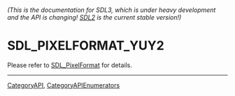 ###### (This is the documentation for SDL3, which is under heavy development and the API is changing! [SDL2](https://wiki.libsdl.org/SDL2/) is the current stable version!)
# SDL_PIXELFORMAT_YUY2

Please refer to [SDL_PixelFormat](SDL_PixelFormat) for details.

----
[CategoryAPI](CategoryAPI), [CategoryAPIEnumerators](CategoryAPIEnumerators)

